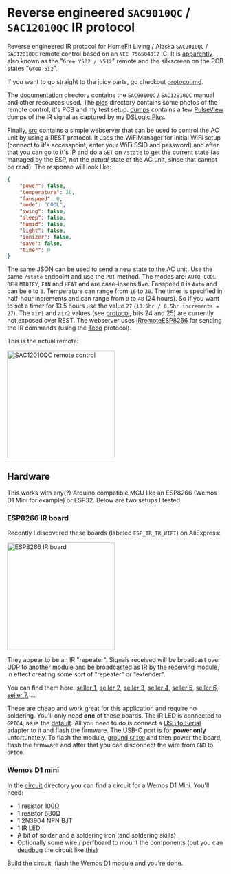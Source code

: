 # Reverse engineered `SAC9010QC` / `SAC12010QC` IR protocol
Reverse engineered IR protocol for HomeFit Living / Alaska `SAC9010QC` / `SAC12010QC` remote control based on an `NEC 756504012` IC. It is [apparently](https://aliexpress.com/wholesale?SearchText=Gree+Y512) also known as the "`Gree Y502 / Y512`" remote and the silkscreen on the PCB states "`Gree 5I2`".

If you want to go straight to the juicy parts, go checkout [protocol.md](protocol.md).

The [documentation](documentation) directory contains the `SAC9010QC` / `SAC12010QC` manual and other resources used. The [pics](pics) directory contains some photos of the remote control, it's PCB and my test setup. [dumps](dumps) contains a few [PulseView](https://sigrok.org/wiki/PulseView) dumps of the IR signal as captured by my [DSLogic Plus](https://aliexpress.com/item/33023055743.html).

Finally, [src](src) contains a simple webserver that can be used to control the AC unit by using a REST protocol. It uses the WiFiManager for initial WiFi setup (connect to it's accesspoint, enter your WiFi SSID and password) and after that you can go to it's IP and do a `GET` on `/state` to get the current state (as managed by the ESP, not the *actual* state of the AC unit, since that cannot be read). The response will look like:

```json
{
	"power": false,
	"temperature": 20,
	"fanspeed": 0,
	"mode": "COOL",
	"swing": false,
	"sleep": false,
	"humid": false,
	"light": false,
	"ionizer": false,
	"save": false,
	"timer": 0
}
```

The same JSON can be used to send a new state to the AC unit. Use the same `/state` endpoint and use the `PUT` method. The modes are: `AUTO`, `COOL`, `DEHUMIDIFY`, `FAN` and `HEAT` and are case-insensitive. Fanspeed `0` is `Auto` and can be `0` to `3`. Temperature can range from `16` to `30`. The timer is specified in half-hour increments and can range from `0` to `48` (24 hours). So if you want to set a timer for 13.5 hours use the value `27` (`13.5hr / 0.5hr increments = 27`). The `air1` and `air2` values (see [protocol](protocol.md), bits 24 and 25) are currently not exposed over REST. The webserver uses [IRremoteESP8266](https://github.com/crankyoldgit/IRremoteESP8266) for sending the IR commands (using the [Teco](https://github.com/crankyoldgit/IRremoteESP8266/blob/master/SupportedProtocols.md) protocol).

This is the actual remote:

<img src="https://github.com/RobThree/SAC12010QC/blob/main/pics/remote_front_closed.jpg?raw=true" alt="SAC12010QC remote control" width="250">

## Hardware

This works with any(?) Arduino compatible MCU like an ESP8266 (Wemos D1 Mini for example) or ESP32. Below are two setups I tested.

### ESP8266 IR board

Recently I discovered these boards (labeled `ESP_IR_TR_WIFI`) on AliExpress:

<img src="https://github.com/RobThree/SAC12010QC/blob/main/pics/esp8266_ir_module.jpg?raw=true" alt="ESP8266 IR board" width="250">

They appear to be an IR "repeater". Signals received will be broadcast over UDP to another module and be broadcasted as IR by the receiving module, in effect creating some sort of "repeater" or "extender".

You can find them here: [seller 1](https://aliexpress.com/item/1005006489153990.html), [seller 2](https://aliexpress.com/item/1005006782835490.html), [seller 3](https://aliexpress.com/item/1005006755657799.html), [seller 4](https://aliexpress.com/item/1005006794617042.html), [seller 5](https://aliexpress.com/item/1005006778208154.html), [seller 6](https://aliexpress.com/item/1005007181003707.html), [seller 7](https://aliexpress.com/item/1005007560761004.html), ...

These are cheap and work great for this application and require no soldering. You'll only need **one** of these boards. The IR LED is connected to `GPIO4`, as is the [default](blob/c1bd01e1315854d54fd1c1d8cddc4628a7dbf262/src/main.cpp#L11). All you need to do is connect a [USB to Serial](https://aliexpress.com/w/wholesale-usb-to-uart.html) adapter to it and flash the firmware. The USB-C port is for **power only** unfortunately. To flash the module, [ground `GPIO0`](pics/esp-12f.jpg) and then power the board, flash the firmware and after that you can disconnect the wire from `GND` to `GPIO0`.

### Wemos D1 mini

In the [circuit](circuit) directory you can find a circuit for a Wemos D1 Mini. You'll need:

* 1 resistor 100Ω
* 1 resistor 680Ω
* 1 2N3904 NPN BJT
* 1 IR LED
* A bit of solder and a soldering iron (and soldering skills)
* Optionally some wire / perfboard to mount the components (but you can [deadbug](https://en.wikipedia.org/wiki/Point-to-point_construction#%22Dead_bug%22_construction) the circuit like [this](circuit/wemos2.jpg))

Build the circuit, flash the Wemos D1 module and you're done.